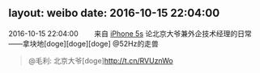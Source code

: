 layout: weibo
date: 2016-10-15 22:04:00
---
<meta name="referrer" content="no-referrer" />

2016-10-15 22:04:00  &nbsp;&nbsp;&nbsp;&nbsp;&nbsp;&nbsp; 来自 <a href="sinaweibo://customweibosource" rel="nofollow">iPhone 5s</a>
论北京大爷兼外企技术经理的日常——拿块地[doge][doge][doge] @52Hz的走兽
>  @毛利: 北京大爷[doge]http://t.cn/RVUznWo ​​​
